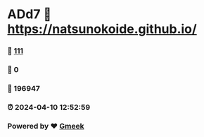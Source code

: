# ADd7 :link: https://natsunokoide.github.io/ 
### :page_facing_up: [111](https://natsunokoide.github.io//tag.html) 
### :speech_balloon: 0 
### :hibiscus: 196947 
### :alarm_clock: 2024-04-10 12:52:59 
### Powered by :heart: [Gmeek](https://github.com/Meekdai/Gmeek)
